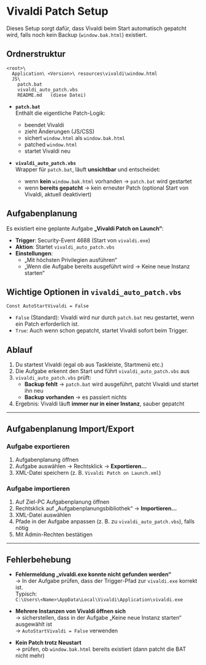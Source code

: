 # Vivaldi Patch Setup

Dieses Setup sorgt dafür, dass Vivaldi beim Start automatisch gepatcht wird,
falls noch kein Backup (`window.bak.html`) existiert.

## Ordnerstruktur

```
<root>\
  Application\ <Version>\ resources\vivaldi\window.html
  JS\ 
    patch.bat
    vivaldi_auto_patch.vbs
    README.md   (diese Datei)
```

- **`patch.bat`**  
  Enthält die eigentliche Patch-Logik:
  - beendet Vivaldi
  - zieht Änderungen (JS/CSS)
  - sichert `window.html` als `window.bak.html`
  - patched `window.html`
  - startet Vivaldi neu

- **`vivaldi_auto_patch.vbs`**  
  Wrapper für `patch.bat`, läuft **unsichtbar** und entscheidet:
  - wenn **kein** `window.bak.html` vorhanden → `patch.bat` wird gestartet
  - wenn **bereits gepatcht** → kein erneuter Patch (optional Start von Vivaldi, aktuell deaktiviert)

## Aufgabenplanung

Es existiert eine geplante Aufgabe **„Vivaldi Patch on Launch“**:

- **Trigger**: Security-Event 4688 (Start von `vivaldi.exe`)
- **Aktion**: Startet `vivaldi_auto_patch.vbs`
- **Einstellungen**:
  - „Mit höchsten Privilegien ausführen“
  - „Wenn die Aufgabe bereits ausgeführt wird → Keine neue Instanz starten“

## Wichtige Optionen in `vivaldi_auto_patch.vbs`

```vbscript
Const AutoStartVivaldi = False
```

- `False` (Standard): Vivaldi wird nur durch `patch.bat` neu gestartet,
  wenn ein Patch erforderlich ist.  
- `True`: Auch wenn schon gepatcht, startet Vivaldi sofort beim Trigger.

## Ablauf

1. Du startest Vivaldi (egal ob aus Taskleiste, Startmenü etc.)
2. Die Aufgabe erkennt den Start und führt `vivaldi_auto_patch.vbs` aus
3. `vivaldi_auto_patch.vbs` prüft:
   - **Backup fehlt** → `patch.bat` wird ausgeführt, patcht Vivaldi und startet ihn neu
   - **Backup vorhanden** → es passiert nichts
4. Ergebnis: Vivaldi läuft **immer nur in einer Instanz**, sauber gepatcht

---

## Aufgabenplanung Import/Export

### Aufgabe exportieren
1. Aufgabenplanung öffnen  
2. Aufgabe auswählen → Rechtsklick → **Exportieren…**  
3. XML-Datei speichern (z. B. `Vivaldi Patch on Launch.xml`)  

### Aufgabe importieren
1. Auf Ziel-PC Aufgabenplanung öffnen  
2. Rechtsklick auf „Aufgabenplanungsbibliothek“ → **Importieren…**  
3. XML-Datei auswählen  
4. Pfade in der Aufgabe anpassen (z. B. zu `vivaldi_auto_patch.vbs`), falls nötig  
5. Mit Admin-Rechten bestätigen  

---

## Fehlerbehebung

- **Fehlermeldung „vivaldi.exe konnte nicht gefunden werden“**  
  → In der Aufgabe prüfen, dass der Trigger-Pfad zur `vivaldi.exe` korrekt ist.  
  Typisch:  
  `C:\Users\<Name>\AppData\Local\Vivaldi\Application\vivaldi.exe`

- **Mehrere Instanzen von Vivaldi öffnen sich**  
  → sicherstellen, dass in der Aufgabe „Keine neue Instanz starten“ ausgewählt ist  
  → `AutoStartVivaldi = False` verwenden

- **Kein Patch trotz Neustart**  
  → prüfen, ob `window.bak.html` bereits existiert (dann patcht die BAT nicht mehr)
